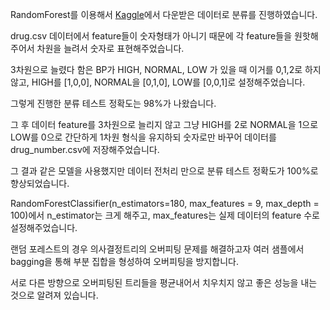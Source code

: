 RandomForest를 이용해서 [Kaggle](https://www.kaggle.com/prathamtripathi/drug-classification)에서 다운받은 데이터로 분류를 진행하였습니다.

drug.csv 데이터에서 feature들이 숫자형태가 아니기 때문에 각 feature들을 원핫해주어서 차원을 늘려서 숫자로 표현해주었습니다.

3차원으로 늘렸다 함은 BP가 HIGH, NORMAL, LOW 가 있을 때 이거를 0,1,2로 하지 않고, HIGH를 [1,0,0], NORMAL을 [0,1,0], LOW를 [0,0,1]로 설정해주었습니다.

그렇게 진행한 분류 테스트 정확도는 98%가 나왔습니다.


그 후 데이터 feature를 3차원으로 늘리지 않고 그냥 HIGH를 2로 NORMAL을 1으로 LOW를 0으로 간단하게 1차원 형식을 유지하되 숫자로만 바꾸어 데이터를 drug_number.csv에 저장해주었습니다.

그 결과 같은 모델을 사용했지만 데이터 전처리 만으로 분류 테스트 정확도가 100%로 향상되었습니다.

RandomForestClassifier(n_estimators=180, max_features = 9,  max_depth = 100)에서 n_estimator는 크게 해주고, max_features는 실제 데이터의 feature 수로 설정해주었습니다.

랜덤 포레스트의 경우 의사결정트리의 오버피팅 문제를 해결하고자 여러 샘플에서 bagging을 통해 부분 집합을 형성하여 오버피팅을 방지합니다.

서로 다른 방향으로 오버피팅된 트리들을 평균내어서 치우치지 않고 좋은 성능을 내는 것으로 알려져 있습니다.
